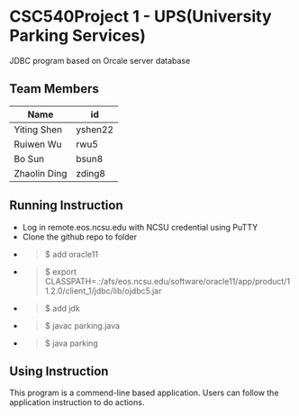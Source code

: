 # CSC540Project 1 - UPS(University Parking Services)

JDBC program based on Orcale server database

## Team Members

| Name        | id          | 
| ----------- |-------------| 
|Yiting Shen  |yshen22      |
|Ruiwen Wu    |rwu5         |
|Bo Sun       |bsun8        |
|Zhaolin Ding |zding8       |

## Running Instruction
- Log in remote.eos.ncsu.edu with NCSU credential using PuTTY
- Clone the github repo to folder
- > $ add oracle11
- > $ export CLASSPATH=.:/afs/eos.ncsu.edu/software/oracle11/app/product/11.2.0/client_1/jdbc/lib/ojdbc5.jar
- > $ add jdk
- > $ javac parking.java
- > $ java parking

## Using Instruction
This program is a commend-line based application. 
Users can follow the application instruction to do actions.

